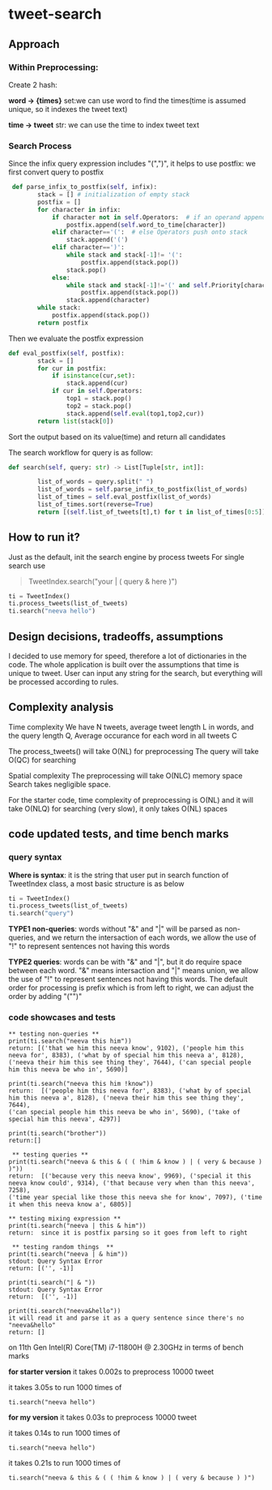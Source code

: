 # tweet-search

## Approach

### Within Preprocessing: 

Create 2 hash:

**word -> {times}** set:we can use word to find the times(time is assumed unique, so it indexes the tweet text) 

**time -> tweet** str: we can use the time to index tweet text

### Search Process
Since the infix query expression includes "(",")", it helps to use postfix: we first convert query to postfix

```python
 def parse_infix_to_postfix(self, infix): 
        stack = [] # initialization of empty stack
        postfix = [] 
        for character in infix:
            if character not in self.Operators:  # if an operand append in postfix infix
                postfix.append(self.word_to_time[character])
            elif character=='(':  # else Operators push onto stack
                stack.append('(')
            elif character==')':
                while stack and stack[-1]!= '(':
                    postfix.append(stack.pop())
                stack.pop()
            else: 
                while stack and stack[-1]!='(' and self.Priority[character]<= self.Priority[stack[-1]]:
                    postfix.append(stack.pop())
                stack.append(character)
        while stack:
            postfix.append(stack.pop())
        return postfix
```

Then we evaluate the postfix expression

```python
def eval_postfix(self, postfix):
        stack = []
        for cur in postfix:
            if isinstance(cur,set):
                stack.append(cur)
            if cur in self.Operators:
                top1 = stack.pop()
                top2 = stack.pop()
                stack.append(self.eval(top1,top2,cur))
        return list(stack[0])
```

Sort the output based on its value(time)
and return all candidates 

The search workflow for query is as follow:

``` python 
def search(self, query: str) -> List[Tuple[str, int]]:

        list_of_words = query.split(" ")
        list_of_words = self.parse_infix_to_postfix(list_of_words)
        list_of_times = self.eval_postfix(list_of_words)
        list_of_times.sort(reverse=True)
        return [(self.list_of_tweets[t],t) for t in list_of_times[0:5]]
```

## How to run it?
Just as the default, init the search engine by process tweets
For single search use 

>TweetIndex.search("your | ( query & here )")

```python
ti = TweetIndex()
ti.process_tweets(list_of_tweets)
ti.search("neeva hello")
```

## Design decisions, tradeoffs, assumptions
I decided to use memory for speed, therefore a lot of dictionaries in the code.
The whole application is built over the assumptions that time is unique to tweet.
User can input any string for the search, but everything will be processed according to rules.

## Complexity analysis
Time complexity 
We have N tweets, average tweet length L in words, and the query length Q, Average occurance for each word in all tweets C

The process_tweets() will take O(NL) for preprocessing
The query will take O(QC) for searching 

Spatial complexity
The preprocessing will take O(NLC) memory space 
Search takes negligible space. 

For the starter code, time complexity of preprocessing is O(NL) and it will take O(NLQ) for searching (very slow), it only takes O(NL) spaces

## code updated tests, and time bench marks

### query syntax
**Where is syntax**: it is the string that user put in search function of TweetIndex class, a most basic structure is as below

``` python
ti = TweetIndex()
ti.process_tweets(list_of_tweets)
ti.search("query")
```

**TYPE1 non-queries**: words without "&" and "|" will be parsed as non-queries, and we return the intersaction of each words, we allow the use of "!" to represent sentences not having this words

**TYPE2 queries**: words can be with "&" and "|", but it do require space between each word. "&" means intersaction and "|" means union, we allow the use of "!" to represent sentences not having this words. The default order for processing is prefix which is from left to right, we can adjust the order by adding "("")"

### code showcases and tests

    ** testing non-queries **
    print(ti.search("neeva this him"))
    return: [('that we him this neeva know', 9102), ('people him this neeva for', 8383), ('what by of special him this neeva a', 8128), 
    ('neeva their him this see thing they', 7644), ('can special people him this neeva be who in', 5690)]
    
    print(ti.search("neeva this him !know"))
    return:  [('people him this neeva for', 8383), ('what by of special him this neeva a', 8128), ('neeva their him this see thing they', 7644),
    ('can special people him this neeva be who in', 5690), ('take of special him this neeva', 4297)]
    
    print(ti.search("brother"))
    return:[]
    
     ** testing queries **
    print(ti.search("neeva & this & ( ( !him & know ) | ( very & because ) )"))
    return:  [('because very this neeva know', 9969), ('special it this neeva know could', 9314), ('that because very when than this neeva', 7258),
    ('time year special like those this neeva she for know', 7097), ('time it when this neeva know a', 6805)]
    
    ** testing mixing expression **
    print(ti.search("neeva | this & him"))
    return:  since it is postfix parsing so it goes from left to right  

     ** testing random things  **
    print(ti.search("neeva | & him"))
    stdout: Query Syntax Error
    return: [('', -1)]

    print(ti.search("| & "))
    stdout: Query Syntax Error
    return:  [('', -1)]

    print(ti.search("neeva&hello"))
    it will read it and parse it as a query sentence since there's no "neeva&hello"
    return: []


on 11th Gen Intel(R) Core(TM) i7-11800H @ 2.30GHz 
in terms of bench marks


**for starter version**
it takes 0.002s to preprocess 10000 tweet

it takes 3.05s to run 1000 times of 
```
ti.search("neeva hello")
```

**for my version**
it takes 0.03s to preprocess 10000 tweet

it takes 0.14s to run 1000 times of 
```
ti.search("neeva hello")
```

it takes 0.21s to run 1000 times of 
```
ti.search("neeva & this & ( ( !him & know ) | ( very & because ) )")
```

